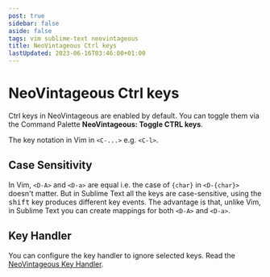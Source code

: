 ```yaml
---
post: true
sidebar: false
aside: false
tags: vim sublime-text neovintageous
title: NeoVintageous Ctrl keys
lastUpdated: 2023-06-16T03:46:00+01:00
---
```


# NeoVintageous Ctrl keys

Ctrl keys in NeoVintageous are enabled by default. You can toggle them via the Command Palette **NeoVintageous: Toggle CTRL keys**.

The key notation in Vim in `<C-...>` e.g. `<C-l>`.

## Case Sensitivity

In Vim, `<D-A>` and `<D-a>` are equal i.e. the case of `{char}` in `<D-{char}>` doesn't matter. But in Sublime Text all the keys are case-sensitive, using the <kbd>shift</kbd> key produces different key events. The advantage is that, unlike Vim, in Sublime Text you can create mappings for both `<D-A>` and `<D-a>`.

## Key Handler

You can configure the key handler to ignore selected keys. Read the [NeoVintageous Key Handler](/2022/09/22/neovintageous-key-handler/).
